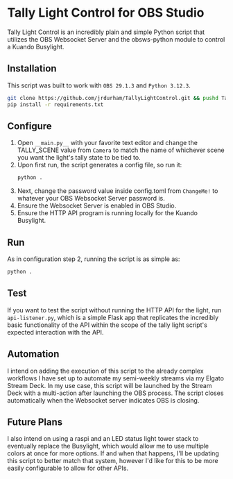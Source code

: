 # Tally Light Control for OBS Studio

Tally Light Control is an incredibly plain and simple Python script that utilizes the OBS Websocket Server and the obsws-python module to control a Kuando Busylight.

## Installation

This script was built to work with `OBS 29.1.3` and `Python 3.12.3`.

```bash
git clone https://github.com/jrdurham/TallyLightControl.git && pushd TallyLightControl
pip install -r requirements.txt
```

## Configure

1. Open `__main.py__` with your favorite text editor and change the TALLY_SCENE value from `Camera` to match the name of whichever scene you want the light's tally state to be tied to.
1. Upon first run, the script generates a config file, so run it:
    ```bash
    python .
    ```
1. Next, change the password value inside config.toml from `ChangeMe!` to whatever your OBS Websocket Server password is.
1. Ensure the Websocket Server is enabled in OBS Studio.
1. Ensure the HTTP API program is running locally for the Kuando Busylight.

## Run
As in configuration step 2, running the script is as simple as:
```bash
python .
```

## Test
If you want to test the script without running the HTTP API for the light, run ```api-listener.py```, which is a simple Flask app that replicates the incredibly basic functionality of the API within the scope of the tally light script's expected interaction with the API.

## Automation
I intend on adding the execution of this script to the already complex workflows I have set up to automate my semi-weekly streams via my Elgato Stream Deck. In my use case, this script will be launched by the Stream Deck with a multi-action after launching the OBS process. The script closes automatically when the Websocket server indicates OBS is closing.

## Future Plans
I also intend on using a raspi and an LED status light tower stack to eventually replace the Busylight, which would allow me to use multiple colors at once for more options. If and when that happens, I'll be updating this script to better match that system, however I'd like for this to be more easily configurable to allow for other APIs.